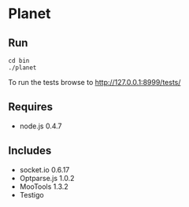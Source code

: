 # Planet

Run
---

	cd bin
	./planet

To run the tests browse to http://127.0.0.1:8999/tests/

Requires
--------

  - node.js 0.4.7

Includes
--------

  - socket.io 0.6.17
  - Optparse.js 1.0.2
  - MooTools 1.3.2
  - Testigo
